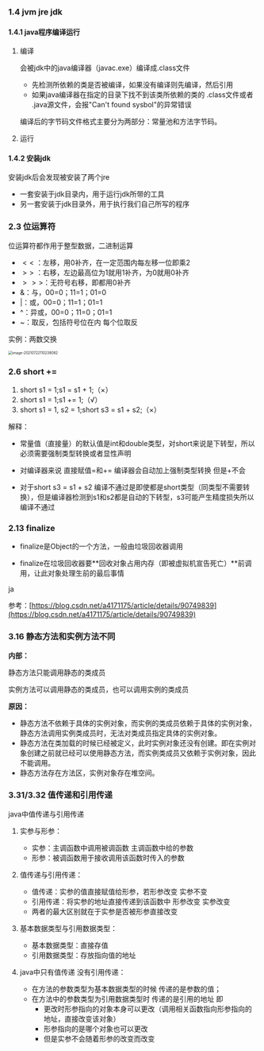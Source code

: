 ### 1.4 jvm jre jdk

[深入理解JVM虚拟机：JDK、JRE、JVM的区别]: https://jiming.blog.csdn.net/article/details/88634505?utm_medium=distribute.pc_relevant_t0.none-task-blog-2%7Edefault%7EBlogCommendFromMachineLearnPai2%7Edefault-1.control&amp;depth_1-utm_source=distribute.pc_relevant_t0.none-task-blog-2%7Edefault%7EBlogCommendFromMachineLearnPai2%7Edefault-1.control



#### 1.4.1 java程序编译运行

1. 编译

   会被jdk中的java编译器（javac.exe）编译成.class文件

   - 先检测所依赖的类是否被编译，如果没有编译则先编译，然后引用
   - 如果java编译器在指定的目录下找不到该类所依赖的类的 .class文件或者 .java源文件，会报"Can't found sysbol"的异常错误
   
   编译后的字节码文件格式主要分为两部分：常量池和方法字节码。
   
2. 运行

   

#### 1.4.2 安装jdk

安装jdk后会发现被安装了两个jre

- 一套安装于jdk目录内，用于运行jdk所带的工具
- 另一套安装于jdk目录外，用于执行我们自己所写的程序



### 2.3 位运算符

位运算符都作用于整型数据，二进制运算

- $<<$ ：左移，用0补齐，在一定范围内每左移一位即乘2
- $>>$ ：右移，左边最高位为1就用1补齐，为0就用0补齐
- $>>>$：无符号右移，即都用0补齐
- &：与，00=0；11=1；01=0
- $|$：或，00=0；11=1；01=1
- ^：异或，00=0；11=0；01=1
- ~：取反，包括符号位在内 每个位取反



实例：两数交换

<img src="C:\Users\12505\AppData\Roaming\Typora\typora-user-images\image-20210722110238082.png" alt="image-20210722110238082" style="zoom: 50%;" /> 



### 2.6 short +=

1. short s1 = 1;s1 = s1 + 1;（×）
2. short s1 = 1;s1 += 1;（√）
3. short s1 = 1, s2 = 1;short s3 = s1 + s2;（×）

解释：

- 常量值（直接量）的默认值是int和double类型，对short来说是下转型，所以必须需要强制类型转换或者显性声明

- 对编译器来说 直接赋值=和+= 编译器会自动加上强制类型转换 但是+不会
- 对于short s3 = s1 + s2 编译不通过是即使都是short类型（同类型不需要转换），但是编译器检测到s1和s2都是自动的下转型，s3可能产生精度损失所以编译不通过



### 2.13 finalize

- finalize是Object的一个方法，一般由垃圾回收器调用

- finalize在垃圾回收器要**回收对象占用内存（即被虚拟机宣告死亡）**前调用，让此对象处理生前的最后事情

ja

参考：[https://blog.csdn.net/a4171175/article/details/90749839](https://blog.csdn.net/a4171175/article/details/90749839)



### 3.16 静态方法和实例方法不同

**内部：**

静态方法只能调用静态的类成员

实例方法可以调用静态的类成员，也可以调用实例的类成员

**原因：**

- 静态方法不依赖于具体的实例对象，而实例的类成员依赖于具体的实例对象，静态方法调用实例类成员时，无法对类成员指定具体的实例对象。
- 静态方法在类加载的时候已经被定义，此时实例对象还没有创建。即在实例对象创建之前就已经可以使用静态方法，而实例类成员又依赖于实例对象，因此不能调用。
- 静态方法存在方法区，实例对象存在堆空间。





### 3.31/3.32 值传递和引用传递

java中值传递与引用传递

1. 实参与形参：
   - 实参：主调函数中调用被调函数 主调函数中给的参数
   - 形参：被调函数用于接收调用该函数时传入的参数
2. 值传递与引用传递：
   - 值传递：实参的值直接赋值给形参，若形参改变 实参不变
   - 引用传递：将实参的地址直接传递到该函数中 形参改变 实参改变
   - 两者的最大区别就在于实参是否被形参直接改变
3. 基本数据类型与引用数据类型：
   - 基本数据类型：直接存值
   - 引用数据类型：存放指向值的地址

4. java中只有值传递 没有引用传递：
   - 在方法的参数类型为基本数据类型的时候 传递的是参数的值；
   - 在方法中的参数类型为引用数据类型时 传递的是引用的地址 即
     - 更改时形参指向的对象本身可以更改（调用相关函数指向形参指向的地址，直接改变该对象）
     -  形参指向的是哪个对象也可以更改 
     -  但是实参不会随着形参的改变而改变

